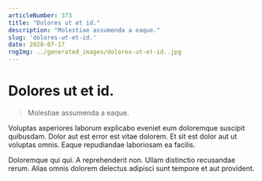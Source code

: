 ```yaml
---
articleNumber: 373
title: "Dolores ut et id."
description: "Molestiae assumenda a eaque."
slug: 'dolores-ut-et-id.'
date: 2020-07-17
rngImg: ../generated_images/dolores-ut-et-id..jpg
---
```


# Dolores ut et id.

> Molestiae assumenda a eaque.

Voluptas asperiores laborum explicabo eveniet eum doloremque suscipit quibusdam. Dolor aut est error est vitae dolorem. Et sit est dolor aut ut voluptas omnis. Eaque repudiandae laboriosam ea facilis.
 Doloremque qui qui. A reprehenderit non. Ullam distinctio recusandae rerum. Alias omnis dolorem delectus adipisci sunt tempore et aut provident.
